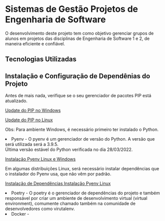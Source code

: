 # Sistemas de Gestão Projetos de Engenharia de Software
  O desenvolvimento deste projeto tem como objetivo gerenciar grupos de alunos em projetos das disciplinas de Engenharia de Software 1 e 2, de maneira eficiente
  e confiável.
  
 <h2> Tecnologias Utilizadas

<h2> Instalação e Configuração de Dependênias do Projeto</h2>
  
  Antes de mais nada, verifique se o seu gerenciador de pacotes PIP está atualizado.
  <p> <a href="https://datatofish.com/upgrade-pip/"> Update do PIP no Windows</a> </p>
  <p> <a href="https://www.nbshare.io/notebook/228803083/How-to-Upgrade-Python-PIP/">Update do PIP no Linux</a> </p>
  
  Obs: Para ambiente Windows, é necessário primeiro ter instalado o Python.
 
<li> Pyenv - O pyenv é um gerenciador de versão do Python. A versão que será utilizada será a 3.9.5. </li>
  Última versão estável do Python verificada no dia 28/03/2022.
  <p> <a href="https://realpython.com/intro-to-pyenv/">Instalação Pyenv Linux e Windows</a> </p>
  
  Em algumas distribuições Linux, será necessário instalar dependências que o instalador do Pyenv usa, que não
  vêm por padrão.
 
  <p> <a href="https://devguide.python.org/setup/#build-dependencies">Instalação de Dependências Instalação Pyenv Linux</a> </p>
  
<li> 
   Poetry - O poetry é o gerenciador de dependências do projeto e também responsável por criar um ambiente de desenvolvimento virtual
   (virtual environment), comumente chamado também na comunidade de desenvolvedores como virutalenv. 
  </li>

<li> 
  Docker - 
</li>
